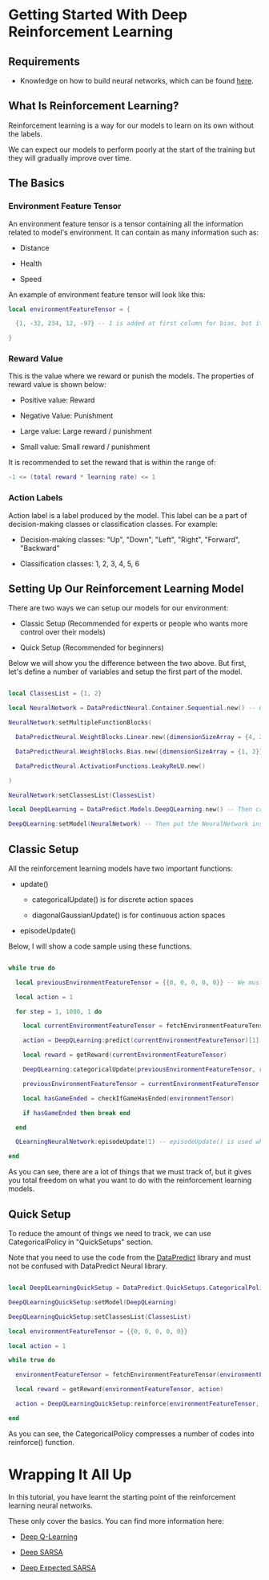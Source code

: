# Getting Started With Deep Reinforcement Learning

## Requirements

* Knowledge on how to build neural networks, which can be found [here](CreatingOurFirstNeuralNetwork.md).

## What Is Reinforcement Learning?

Reinforcement learning is a way for our models to learn on its own without the labels.

We can expect our models to perform poorly at the start of the training but they will gradually improve over time.

## The Basics

### Environment Feature Tensor

An environment feature tensor is a tensor containing all the information related to model's environment. It can contain as many information such as:

* Distance

* Health

* Speed

An example of environment feature tensor will look like this:

```lua
local environmentFeatureTensor = {

  {1, -32, 234, 12, -97} -- 1 is added at first column for bias, but it is optional.

}
```

### Reward Value

This is the value where we reward or punish the models. The properties of reward value is shown below:

* Positive value: Reward

* Negative Value: Punishment

* Large value: Large reward / punishment

* Small value: Small reward / punishment

It is recommended to set the reward that is within the range of:

```lua
-1 <= (total reward * learning rate) <= 1
```

### Action Labels

Action label is a label produced by the model. This label can be a part of decision-making classes or classification classes. For example:

* Decision-making classes: "Up", "Down", "Left", "Right", "Forward", "Backward"

* Classification classes: 1, 2, 3, 4, 5, 6

## Setting Up Our Reinforcement Learning Model

There are two ways we can setup our models for our environment:

* Classic Setup (Recommended for experts or people who wants more control over their models)

* Quick Setup (Recommended for beginners)

Below we will show you the difference between the two above. But first, let's define a number of variables and setup the first part of the model.

```lua

local ClassesList = {1, 2}

local NeuralNetwork = DataPredictNeural.Container.Sequential.new() -- Create the NeuralNetwork first.

NeuralNetwork:setMultipleFunctionBlocks(

  DataPredictNeural.WeightBlocks.Linear.new({dimensionSizeArray = {4, 2}}),

  DataPredictNeural.WeightBlocks.Bias.new({dimensionSizeArray = {1, 2}}),

  DataPredictNeural.ActivationFunctions.LeakyReLU.new()

)

NeuralNetwork:setClassesList(ClassesList)

local DeepQLearning = DataPredict.Models.DeepQLearning.new() -- Then create the DeepQLearning.

DeepQLearning:setModel(NeuralNetwork) -- Then put the NeuralNetwork inside DeepQLearning.

```

## Classic Setup

All the reinforcement learning models have two important functions: 

* update()

  * categoricalUpdate() is for discrete action spaces

  * diagonalGaussianUpdate() is for continuous action spaces

* episodeUpdate()

Below, I will show a code sample using these functions.

```lua

while true do

  local previousEnvironmentFeatureTensor = {{0, 0, 0, 0, 0}} -- We must keep track our previous feature tensor.

  local action = 1

  for step = 1, 1000, 1 do

    local currentEnvironmentFeatureTensor = fetchEnvironmentFeatureTensor(previousEnvironmentFeatureTensor, action)

    action = DeepQLearning:predict(currentEnvironmentFeatureTensor)[1][1]

    local reward = getReward(currentEnvironmentFeatureTensor)

    DeepQLearning:categoricalUpdate(previousEnvironmentFeatureTensor, reward, action, currentEnvironmentFeatureTensor, 0) -- update() is called whenever a step is made. The value of zero indicates that the current environment feature tensor is not a terminal state.

    previousEnvironmentFeatureTensor = currentEnvironmentFeatureTensor

    local hasGameEnded = checkIfGameHasEnded(environmentTensor)

    if hasGameEnded then break end

  end

  QLearningNeuralNetwork:episodeUpdate(1) -- episodeUpdate() is used whenever an episode ends. An episode is the total number of steps that determines when the model should stop training. The value of one indicates that the current environment feature tensor is a terminal state.

end

```

As you can see, there are a lot of things that we must track of, but it gives you total freedom on what you want to do with the reinforcement learning models.

## Quick Setup

To reduce the amount of things we need to track, we can use CategoricalPolicy in "QuickSetups" section. 

Note that you need to use the code from the [DataPredict](https://aqwamcreates.github.io/DataPredict/) library and must not be confused with DataPredict Neural library.

```lua

local DeepQLearningQuickSetup = DataPredict.QuickSetups.CategoricalPolicy.new()

DeepQLearningQuickSetup:setModel(DeepQLearning)

DeepQLearningQuickSetup:setClassesList(ClassesList)

local environmentFeatureTensor = {{0, 0, 0, 0, 0}}

local action = 1

while true do

  environmentFeatureTensor = fetchEnvironmentFeatureTensor(environmentFeatureTensor, action)

  local reward = getReward(environmentFeatureTensor, action)

  action = DeepQLearningQuickSetup:reinforce(environmentFeatureTensor, reward)

end

```

As you can see, the CategoricalPolicy compresses a number of codes into reinforce() function.

# Wrapping It All Up

In this tutorial, you have learnt the starting point of the reinforcement learning neural networks. 

These only cover the basics. You can find more information here:

* [Deep Q-Learning](../API/Models/DeepQLearning.md)

* [Deep SARSA](../API/Models/DeepStateActionRewardStateAction.md)

* [Deep Expected SARSA](../API/Models/DeepExpectedStateActionRewardStateAction.md)

